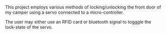 This project employs various methods of locking/unlocking the front door of my camper using a servo connected to a micro-controller. 

The user may either use an RFID card or bluetooth signal to togggle the lock-state of the servo. 
